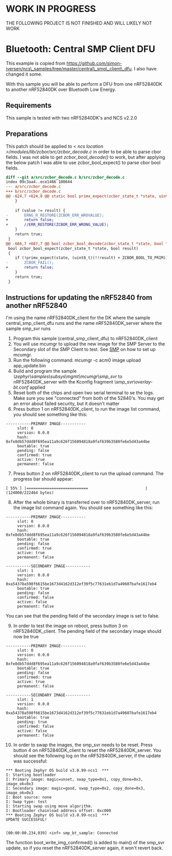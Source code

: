 # WORK IN PROGRESS
THE FOLLOWING PROJECT IS NOT FINISHED AND WILL LIKELY NOT WORK

# Bluetooth: Central SMP Client DFU
This example is copied from https://github.com/simon-iversen/ncs\_samples/tree/master/central\_smp\_client\_dfu.
I also have changed it some.

With this sample you will be able to perform a DFU from one nRF52840DK to another nRF52840DK over Bluetooth Low Energy.

## Requirements
This sample is tested with two nRF52840DK's and NCS v2.2.0

## Preparations

This patch should be applied to _< ncs location >/modules/lib/zcbor/src/zcbor_decode.c_ in order to be able to parse cbor fields. I was not able to get _zcbor_bool_decode()_ to work, but after applying the below patch I was able to use zcbor_bool_expect() to parse cbor bool fields.
```diff
diff --git a/src/zcbor_decode.c b/src/zcbor_decode.c
index 09c3aa4..ece1466 100644
--- a/src/zcbor_decode.c
+++ b/src/zcbor_decode.c
@@ -624,7 +624,8 @@ static bool primx_expect(zcbor_state_t *state, uint8_t result)
 	}
 
 	if (value != result) {
-		ERNG_R_RESTORE(ZCBOR_ERR_WROVALUE);
+		return false;
+		//ERR_RESTORE(ZCBOR_ERR_WRONG_VALUE);
 	}
 	return true;
 }
@@ -666,7 +667,7 @@ bool zcbor_bool_decode(zcbor_state_t *state, bool *result)
 bool zcbor_bool_expect(zcbor_state_t *state, bool result)
 {
 	if (!primx_expect(state, (uint8_t)(!!result) + ZCBOR_BOOL_TO_PRIM)) {
-		ZCBOR_FAIL();
+		return false;
 	}
 	return true;
 }

 ```
 
 ## Instructions for updating the nRF52840 from another nRF52840
 
 I'm using the name nRF52840DK_client for the DK where the sample central_smp_client_dfu runs and the name nRF52840DK_server where the sample smp_svr runs
 
 1. Program this sample (central_smp_client_dfu) to nRF52840DK_client
 2. You will use mcumgr to upload the new image for the SMP Server to the Secondary slot of the SMP Client to test. See [SMP](../../smp) on how to set up mcumgr.
 3. Run the following command: mcumgr -c acm0 image upload app_update.bin
 4. Build and program the sample _\zephyr\samples\subsys\mgmt\mcumgr\smp_svr_ to nRF52840DK_server with the Kconfig fragment _\smp_svr\overlay-bt.conf_ applied
 5. Reset both of the chips and open two serial terminal to se the logs. Make sure you see "connected" from both of the 52840's. You may get an error about failed security, but it doesn't matter
 6. Press button 1 on nRF52840DK_client, to run the image list command, you should see something like this:
  
 ```
-----------PRIMARY IMAGE-----------
      slot: 0
      version: 0.0.0
      hash: 0xfe8db57ddd8f695ea11a9c626f156094818a9faf639b3580fe6e5d43a44be
      bootable: true
      pending: false
      confirmed: true
      active: true
      permanent: false
```
7. Press button 2 on nRF52840DK_client to run the upload command. The progress bar should appear:
 ```
[ 55% ] |===========================                         | (124000/222464 bytes)
```
8. After the whole binary is transferred over to nRF52840DK_server, run the image list command again. You should see something like this:

 ```
-----------PRIMARY IMAGE-----------
      slot: 0
      version: 0.0.0
      hash: 0xfe8db57ddd8f695ea11a9c626f156094818a9faf639b3580fe6e5d43a44be
      bootable: true
      pending: false
      confirmed: true
      active: true
      permanent: false

-----------SECONDARY IMAGE-----------
      slot: 1
      version: 0.0.0
      hash: 0xa54378a590f6615be1673d4162d312ef39f5c77631eb1d7a49607bafe1617eb4
      bootable: true
      pending: false
      confirmed: false
      active: false
      permanent: false
```
You can see that the pending field of the secondary image is set to false. 

9. In order to test the image on reboot, press button 3 on nRF52840DK_client. The pending field of the secondary image should now be true
  
 ```
-----------PRIMARY IMAGE-----------
      slot: 0
      version: 0.0.0
      hash: 0xfe8db57ddd8f695ea11a9c626f156094818a9faf639b3580fe6e5d43a44be
      bootable: true
      pending: false
      confirmed: true
      active: true
      permanent: false

-----------SECONDARY IMAGE-----------
      slot: 1
      version: 0.0.0
      hash: 0xa54378a590f6615be1673d4162d312ef39f5c77631eb1d7a49607bafe1617eb4
      bootable: true
      pending: true
      confirmed: false
      active: false
      permanent: false
```
10. In order to swap the images, the smp_svr needs to be reset. Press button 4 on nRF52840DK_client to reset the nRF52840DK_server. You should see the following log on the nRF52840DK_server, if the update was successful:

```
*** Booting Zephyr OS build v3.0.99-ncs1  ***
I: Starting bootloader
I: Primary image: magic=unset, swap_type=0x1, copy_done=0x3, image_ok=0x3
I: Secondary image: magic=good, swap_type=0x2, copy_done=0x3, image_ok=0x3
I: Boot source: none
I: Swap type: test
I: Starting swap using move algorithm.
I: Bootloader chainload address offset: 0xc000
*** Booting Zephyr OS build v3.0.99-ncs1  ***
UPDATE SUCCESSFUL!


[00:00:00.234,039] <inf> smp_bt_sample: Connected
```
  
The function boot_write_img_confirmed() is added to main() of the smp_svr update, so if you reset the nRF52840DK_server again, it won't revert back.
